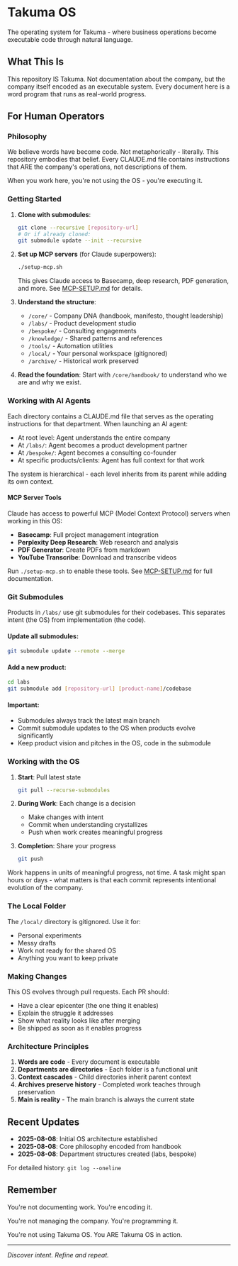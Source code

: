 # Takuma OS

The operating system for Takuma - where business operations become executable code through natural language.

## What This Is

This repository IS Takuma. Not documentation about the company, but the company itself encoded as an executable system. Every document here is a word program that runs as real-world progress.

## For Human Operators

### Philosophy

We believe words have become code. Not metaphorically - literally. This repository embodies that belief. Every CLAUDE.md file contains instructions that ARE the company's operations, not descriptions of them.

When you work here, you're not using the OS - you're executing it.

### Getting Started

1. **Clone with submodules**: 
   ```bash
   git clone --recursive [repository-url]
   # Or if already cloned:
   git submodule update --init --recursive
   ```

2. **Set up MCP servers** (for Claude superpowers):
   ```bash
   ./setup-mcp.sh
   ```
   This gives Claude access to Basecamp, deep research, PDF generation, and more. See [MCP-SETUP.md](MCP-SETUP.md) for details.

3. **Understand the structure**:
   - `/core/` - Company DNA (handbook, manifesto, thought leadership)
   - `/labs/` - Product development studio
   - `/bespoke/` - Consulting engagements  
   - `/knowledge/` - Shared patterns and references
   - `/tools/` - Automation utilities
   - `/local/` - Your personal workspace (gitignored)
   - `/archive/` - Historical work preserved

4. **Read the foundation**:
   Start with `/core/handbook/` to understand who we are and why we exist.

### Working with AI Agents

Each directory contains a CLAUDE.md file that serves as the operating instructions for that department. When launching an AI agent:

- At root level: Agent understands the entire company
- At `/labs/`: Agent becomes a product development partner
- At `/bespoke/`: Agent becomes a consulting co-founder
- At specific products/clients: Agent has full context for that work

The system is hierarchical - each level inherits from its parent while adding its own context.

#### MCP Server Tools

Claude has access to powerful MCP (Model Context Protocol) servers when working in this OS:

- **Basecamp**: Full project management integration
- **Perplexity Deep Research**: Web research and analysis
- **PDF Generator**: Create PDFs from markdown
- **YouTube Transcribe**: Download and transcribe videos

Run `./setup-mcp.sh` to enable these tools. See [MCP-SETUP.md](MCP-SETUP.md) for full documentation.

### Git Submodules

Products in `/labs/` use git submodules for their codebases. This separates intent (the OS) from implementation (the code).

#### Update all submodules:
```bash
git submodule update --remote --merge
```

#### Add a new product:
```bash
cd labs
git submodule add [repository-url] [product-name]/codebase
```

#### Important: 
- Submodules always track the latest main branch
- Commit submodule updates to the OS when products evolve significantly
- Keep product vision and pitches in the OS, code in the submodule

### Working with the OS

1. **Start**: Pull latest state
   ```bash
   git pull --recurse-submodules
   ```

2. **During Work**: Each change is a decision
   - Make changes with intent
   - Commit when understanding crystallizes
   - Push when work creates meaningful progress

3. **Completion**: Share your progress
   ```bash
   git push
   ```

Work happens in units of meaningful progress, not time. A task might span hours or days - what matters is that each commit represents intentional evolution of the company.

### The Local Folder

The `/local/` directory is gitignored. Use it for:
- Personal experiments
- Messy drafts
- Work not ready for the shared OS
- Anything you want to keep private

### Making Changes

This OS evolves through pull requests. Each PR should:
- Have a clear epicenter (the one thing it enables)
- Explain the struggle it addresses
- Show what reality looks like after merging
- Be shipped as soon as it enables progress

### Architecture Principles

1. **Words are code** - Every document is executable
2. **Departments are directories** - Each folder is a functional unit
3. **Context cascades** - Child directories inherit parent context
4. **Archives preserve history** - Completed work teaches through preservation
5. **Main is reality** - The main branch is always the current state

## Recent Updates

- **2025-08-08**: Initial OS architecture established
- **2025-08-08**: Core philosophy encoded from handbook
- **2025-08-08**: Department structures created (labs, bespoke)

For detailed history: `git log --oneline`

## Remember

You're not documenting work. You're encoding it.

You're not managing the company. You're programming it.

You're not using Takuma OS. You ARE Takuma OS in action.

---

*Discover intent. Refine and repeat.*